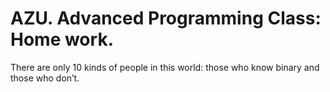 # AZU. Advanced Programming Class: Home work.

There are only 10 kinds of people in this world: 
those who know binary and those who don’t.
